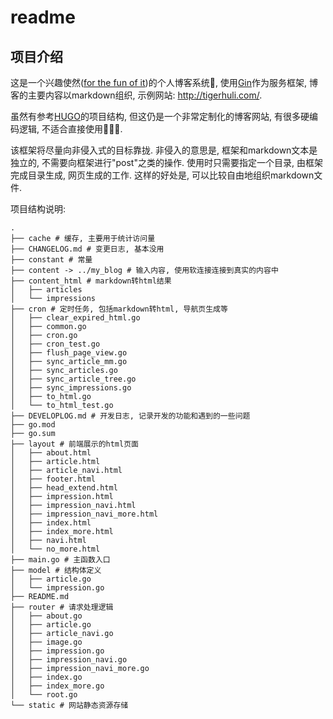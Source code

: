 # readme

## 项目介绍

这是一个兴趣使然([for the fun of it](https://en.wikipedia.org/wiki/List_of_One-Punch_Man_characters#Saitama))的个人博客系统🤪, 使用[Gin](https://github.com/gin-gonic/gin)作为服务框架, 博客的主要内容以markdown组织, 示例网站: http://tigerhuli.com/.

虽然有参考[HUGO](https://gohugo.io/)的项目结构, 但这仍是一个非常定制化的博客网站, 有很多硬编码逻辑, 不适合直接使用🙅🏻‍♂️.

该框架将尽量向非侵入式的目标靠拢. 非侵入的意思是, 框架和markdown文本是独立的, 不需要向框架进行"post"之类的操作. 使用时只需要指定一个目录, 由框架完成目录生成, 网页生成的工作. 这样的好处是, 可以比较自由地组织markdown文件.

项目结构说明:

```shell
.
├── cache # 缓存, 主要用于统计访问量
├── CHANGELOG.md # 变更日志, 基本没用
├── constant # 常量
├── content -> ../my_blog # 输入内容, 使用软连接连接到真实的内容中
├── content_html # markdown转html结果
│   ├── articles
│   └── impressions
├── cron # 定时任务, 包括markdown转html, 导航页生成等
│   ├── clear_expired_html.go
│   ├── common.go
│   ├── cron.go
│   ├── cron_test.go
│   ├── flush_page_view.go
│   ├── sync_article_mm.go
│   ├── sync_articles.go
│   ├── sync_article_tree.go
│   ├── sync_impressions.go
│   ├── to_html.go
│   └── to_html_test.go
├── DEVELOPLOG.md # 开发日志, 记录开发的功能和遇到的一些问题
├── go.mod
├── go.sum
├── layout # 前端展示的html页面
│   ├── about.html
│   ├── article.html
│   ├── article_navi.html
│   ├── footer.html
│   ├── head_extend.html
│   ├── impression.html
│   ├── impression_navi.html
│   ├── impression_navi_more.html
│   ├── index.html
│   ├── index_more.html
│   ├── navi.html
│   └── no_more.html
├── main.go # 主函数入口
├── model # 结构体定义
│   ├── article.go
│   └── impression.go
├── README.md
├── router # 请求处理逻辑
│   ├── about.go
│   ├── article.go
│   ├── article_navi.go
│   ├── image.go
│   ├── impression.go
│   ├── impression_navi.go
│   ├── impression_navi_more.go
│   ├── index.go
│   ├── index_more.go
│   └── root.go
└── static # 网站静态资源存储
```